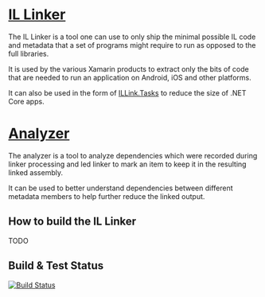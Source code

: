 # [IL Linker](linker/README.md)

The IL Linker is a tool one can use to only ship the minimal possible IL code and metadata that a set of 
programs might require to run as opposed to the full libraries.

It is used by the various Xamarin products to extract only the bits of code that are needed to run
an application on Android, iOS and other platforms.

It can also be used in the form of [ILLink.Tasks](corebuild/README.md) to reduce the size of .NET Core apps.

# [Analyzer](analyzer/README.md)

The analyzer is a tool to analyze dependencies which were recorded during linker processing and led linker to mark an item to keep it in the resulting linked assembly.

It can be used to better understand dependencies between different metadata members to help further reduce the linked output.

## How to build the IL Linker

TODO

## Build & Test Status

[![Build Status](https://jenkins.mono-project.com/buildStatus/icon?job=test-linker-mainline)](https://jenkins.mono-project.com/job/test-linker-mainline/)
